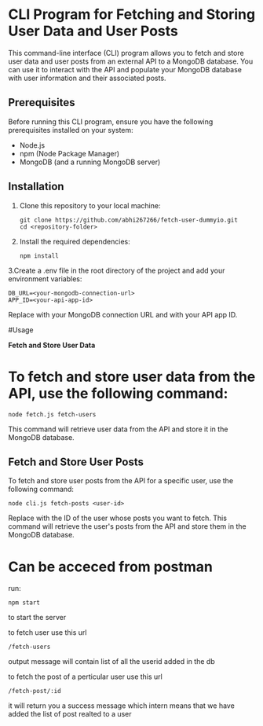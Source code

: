 # CLI Program for Fetching and Storing User Data and User Posts

This command-line interface (CLI) program allows you to fetch and store user data and user posts from an external API to a MongoDB database. You can use it to interact with the API and populate your MongoDB database with user information and their associated posts.

## Prerequisites

Before running this CLI program, ensure you have the following prerequisites installed on your system:

- Node.js
- npm (Node Package Manager)
- MongoDB (and a running MongoDB server)

## Installation

1. Clone this repository to your local machine:

   ```shell
   git clone https://github.com/abhi267266/fetch-user-dummyio.git
   cd <repository-folder>
2. Install the required dependencies:

    ```shell
    npm install
    ```
3.Create a .env file in the root directory of the project and add your environment variables:
```shell
DB_URL=<your-mongodb-connection-url>
APP_ID=<your-api-app-id>

```
Replace <your-mongodb-connection-url> with your MongoDB connection URL and <your-api-app-id> with your API app ID.

#Usage

<strong>Fetch and Store User Data</strong>

# To fetch and store user data from the API, use the following command:

```shell
node fetch.js fetch-users

```
This command will retrieve user data from the API and store it in the MongoDB database.

## Fetch and Store User Posts
To fetch and store user posts from the API for a specific user, use the following command:
```
node cli.js fetch-posts <user-id>
```
Replace <user-id> with the ID of the user whose posts you want to fetch. This command will retrieve the user's posts from the API and store them in the MongoDB database.

# Can be acceced from postman

run:
```
npm start
```
to start the server

to fetch user use this url

```
/fetch-users
```
output message will contain list of all the userid added in the db

to fetch the post of a perticular user use this url

```
/fetch-post/:id
```

it will return you a success message which intern means that we have added the list of post realted to a user

